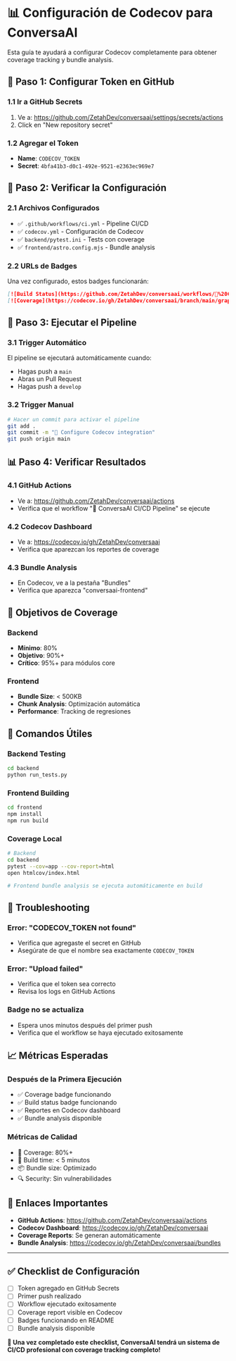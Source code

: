 # 📊 Configuración de Codecov para ConversaAI

Esta guía te ayudará a configurar Codecov completamente para obtener coverage tracking y bundle analysis.

## 🔑 **Paso 1: Configurar Token en GitHub**

### 1.1 Ir a GitHub Secrets
1. Ve a: https://github.com/ZetahDev/conversaai/settings/secrets/actions
2. Click en "New repository secret"

### 1.2 Agregar el Token
- **Name**: `CODECOV_TOKEN`
- **Secret**: `4bfa41b3-d0c1-492e-9521-e2363ec969e7`

## 🚀 **Paso 2: Verificar la Configuración**

### 2.1 Archivos Configurados
- ✅ `.github/workflows/ci.yml` - Pipeline CI/CD
- ✅ `codecov.yml` - Configuración de Codecov
- ✅ `backend/pytest.ini` - Tests con coverage
- ✅ `frontend/astro.config.mjs` - Bundle analysis

### 2.2 URLs de Badges
Una vez configurado, estos badges funcionarán:

```markdown
[![Build Status](https://github.com/ZetahDev/conversaai/workflows/🚀%20ConversaAI%20CI/CD%20Pipeline/badge.svg)](https://github.com/ZetahDev/conversaai/actions)
[![Coverage](https://codecov.io/gh/ZetahDev/conversaai/branch/main/graph/badge.svg)](https://codecov.io/gh/ZetahDev/conversaai)
```

## 🧪 **Paso 3: Ejecutar el Pipeline**

### 3.1 Trigger Automático
El pipeline se ejecutará automáticamente cuando:
- Hagas push a `main`
- Abras un Pull Request
- Hagas push a `develop`

### 3.2 Trigger Manual
```bash
# Hacer un commit para activar el pipeline
git add .
git commit -m "🔧 Configure Codecov integration"
git push origin main
```

## 📊 **Paso 4: Verificar Resultados**

### 4.1 GitHub Actions
- Ve a: https://github.com/ZetahDev/conversaai/actions
- Verifica que el workflow "🚀 ConversaAI CI/CD Pipeline" se ejecute

### 4.2 Codecov Dashboard
- Ve a: https://codecov.io/gh/ZetahDev/conversaai
- Verifica que aparezcan los reportes de coverage

### 4.3 Bundle Analysis
- En Codecov, ve a la pestaña "Bundles"
- Verifica que aparezca "conversaai-frontend"

## 🎯 **Objetivos de Coverage**

### Backend
- **Mínimo**: 80%
- **Objetivo**: 90%+
- **Crítico**: 95%+ para módulos core

### Frontend
- **Bundle Size**: < 500KB
- **Chunk Analysis**: Optimización automática
- **Performance**: Tracking de regresiones

## 🔧 **Comandos Útiles**

### Backend Testing
```bash
cd backend
python run_tests.py
```

### Frontend Building
```bash
cd frontend
npm install
npm run build
```

### Coverage Local
```bash
# Backend
cd backend
pytest --cov=app --cov-report=html
open htmlcov/index.html

# Frontend bundle analysis se ejecuta automáticamente en build
```

## 🐛 **Troubleshooting**

### Error: "CODECOV_TOKEN not found"
- Verifica que agregaste el secret en GitHub
- Asegúrate de que el nombre sea exactamente `CODECOV_TOKEN`

### Error: "Upload failed"
- Verifica que el token sea correcto
- Revisa los logs en GitHub Actions

### Badge no se actualiza
- Espera unos minutos después del primer push
- Verifica que el workflow se haya ejecutado exitosamente

## 📈 **Métricas Esperadas**

### Después de la Primera Ejecución
- ✅ Coverage badge funcionando
- ✅ Build status badge funcionando
- ✅ Reportes en Codecov dashboard
- ✅ Bundle analysis disponible

### Métricas de Calidad
- 🎯 Coverage: 80%+
- 🚀 Build time: < 5 minutos
- 📦 Bundle size: Optimizado
- 🔍 Security: Sin vulnerabilidades

## 🔗 **Enlaces Importantes**

- **GitHub Actions**: https://github.com/ZetahDev/conversaai/actions
- **Codecov Dashboard**: https://codecov.io/gh/ZetahDev/conversaai
- **Coverage Reports**: Se generan automáticamente
- **Bundle Analysis**: https://codecov.io/gh/ZetahDev/conversaai/bundles

---

## ✅ **Checklist de Configuración**

- [ ] Token agregado en GitHub Secrets
- [ ] Primer push realizado
- [ ] Workflow ejecutado exitosamente
- [ ] Coverage report visible en Codecov
- [ ] Badges funcionando en README
- [ ] Bundle analysis disponible

**🎉 Una vez completado este checklist, ConversaAI tendrá un sistema de CI/CD profesional con coverage tracking completo!**
